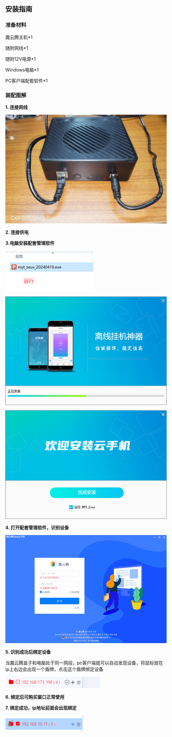 ## 安装指南

### 准备材料

 魔云腾主机*1

 随附网线*1

 随附12V电源*1

 Windows电脑*1 

 PC客户端配套软件*1

### 装配图解

**1. 连接网线**

![安装指南1](/img/安装指南1.png)

**2. 连接供电**

**3.电脑安装配套管理软件**

![安装指南2](/img/安装指南2.png)

![安装指南3](/img/安装指南3.png)

![安装指南4](/img/安装指南4.png)

**4. 打开配套管理软件，识别设备**

![安装指南5](/img/安装指南5.png)



**5. 识别成功后绑定设备**

当魔云腾盒子和电脑处于同一网段，pc客户端就可以自动发现设备，将鼠标放在ip上右边会出现一个盾牌，点击这个盾牌绑定设备

![安装指南6](/img/安装指南6.png)

**6. 绑定后可购买窗口正常使用**

**7. 绑定成功，ip地址前面会出现绑定**

![安装指南7](/img/安装指南7.png)

